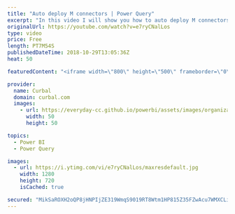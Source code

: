 ```yaml
---
title: "Auto deploy M connectors | Power Query"
excerpt: "In this video I will show you how to auto deploy M connectors. Thanks @thebiccontant for the tip!  Follow her here: www.thebiccountant.com  Here is a link to the auto deploy: https://marketplace.visualstudio.com/items?itemName=lennyomg.AutoDeploy   Here you can download all the pbix files: https://curbal.com/donwload-center"
originalUrl: https://youtube.com/watch?v=e7ryCNalLos
type: video
price: Free
length: PT7M54S
publishedDateTime: 2018-10-29T13:05:36Z
heat: 50

featuredContent: "<iframe width=\"800\" height=\"500\" frameborder=\"0\" src=\"https://www.youtube.com/embed/e7ryCNalLos\" allow=\"accelerometer; autoplay; encrypted-media; gyroscope; picture-in-picture\" allowfullscreen></iframe>"

provider:
  name: Curbal
  domain: curbal.com
  images:
    - url: https://everyday-cc.github.io/powerbi/assets/images/organizations/curbal.com-50x50.jpg
      width: 50
      height: 50

topics:
  - Power BI
  - Power Query

images:
  - url: https://i.ytimg.com/vi/e7ryCNalLos/maxresdefault.jpg
    width: 1280
    height: 720
    isCached: true

secured: "MikSaROXH2oQP8jHNPIjZE319WmqS9019RT8Wtm1HP815Z35FZwAcu7WMXCLiYvYw3V9FwLZjzXX0JZyua2ICiKfqMUaXY8QOPEQ/pORrNPFzviWXUX5W/OiUPUAhY3jzBkaDL8qJPE1w5oiGVR1tnwWNYhkcrM8r+QRYMaTbUSV1p9e6Kjtx6RXhHrNYFOYXr9QxbMVQsIP62E65vA7/pI+u+bmQCMgJK5gf8d73o6HqU9bAuaT6I8vcQzjZr+Y4bscgr+VqJfY6pReLb2mZZyAmOvbQ+qlvhQKihMDiHu6bMS+dzXBP8J6Xw3nCkP1cOpP08ZmpDazHeZUe2e71Vae5k7wSgCVVV5M6DDqPCiCL1zgUmeNLKq9xUj3gn2OIaoJjlPsG5nDBl49CjA6p8o8rlq1WBo8ny3dQmAK1Rw=;pE1/hfybEQfn0j1FeLvYPg=="
---
```


